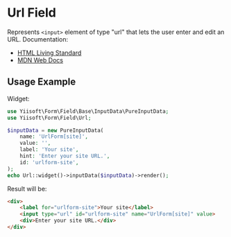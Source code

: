 # Url Field

Represents `<input>` element of type "url" that lets the user enter and edit an URL. Documentation:

- [HTML Living Standard](https://html.spec.whatwg.org/multipage/input.html#url-state-(type=url))
- [MDN Web Docs](https://developer.mozilla.org/docs/Web/HTML/Element/input/url)

## Usage Example

Widget:

```php
use Yiisoft\Form\Field\Base\InputData\PureInputData;
use Yiisoft\Form\Field\Url;

$inputData = new PureInputData(
    name: 'UrlForm[site]',
    value: '',
    label: 'Your site',
    hint: 'Enter your site URL.',
    id: 'urlform-site',
);
echo Url::widget()->inputData($inputData)->render();
```

Result will be:

```html
<div>
    <label for="urlform-site">Your site</label>
    <input type="url" id="urlform-site" name="UrlForm[site]" value>
    <div>Enter your site URL.</div>
</div>
```
